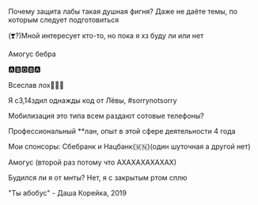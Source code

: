 Почему защита лабы такая душная фигня? Даже не даёте темы, по которым следует подготовиться

(❣️?)Мной интересует кто-то, но пока я хз буду ли или нет

Амогус бебра

🅰️🅱️🅾️🅱️🅰️

Всеслав лох🧯🧯🧯

Я с3,14здил однажды код от Лёвы, #sorrynotsorry

Мобилизация это типа всем раздают сотовые телефоны?

Профессиональный **лан, опыт в этой сфере деятельности 4 года

Мои спонсоры: Сбебранк и Нацбанк(🇲🇳)(один шуточная а другой нет)

Амогус (второй раз потому что АХАХАХАХАХАХ)

Будился ли я от м*н*ты? Нет, я с закрытым ртом сплю

"Ты абобус" - Даша Корейка, 2019



